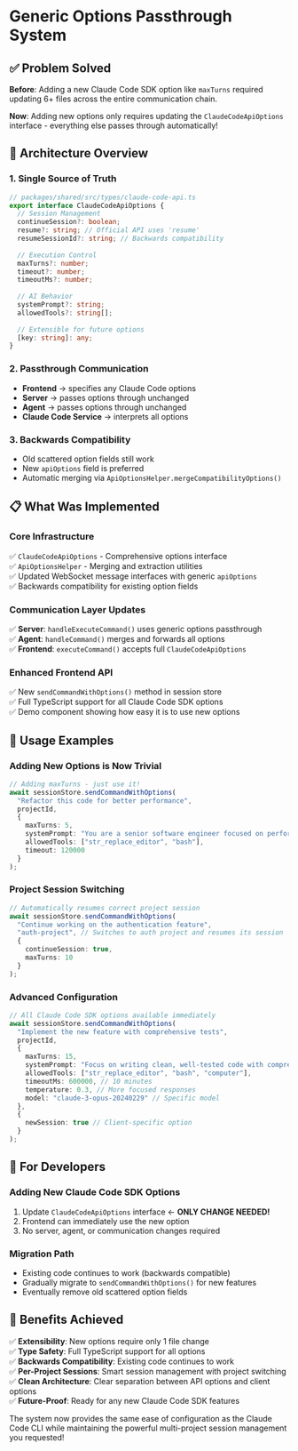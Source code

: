 # Generic Options Passthrough System

## ✅ **Problem Solved**

**Before**: Adding a new Claude Code SDK option like `maxTurns` required updating 6+ files across the entire communication chain.

**Now**: Adding new options only requires updating the `ClaudeCodeApiOptions` interface - everything else passes through automatically!

## 🚀 **Architecture Overview**

### **1. Single Source of Truth**
```typescript
// packages/shared/src/types/claude-code-api.ts
export interface ClaudeCodeApiOptions {
  // Session Management
  continueSession?: boolean;
  resume?: string; // Official API uses 'resume'
  resumeSessionId?: string; // Backwards compatibility
  
  // Execution Control  
  maxTurns?: number;
  timeout?: number;
  timeoutMs?: number;
  
  // AI Behavior
  systemPrompt?: string;
  allowedTools?: string[];
  
  // Extensible for future options
  [key: string]: any;
}
```

### **2. Passthrough Communication**
- **Frontend** → specifies any Claude Code options
- **Server** → passes options through unchanged  
- **Agent** → passes options through unchanged
- **Claude Code Service** → interprets all options

### **3. Backwards Compatibility**
- Old scattered option fields still work
- New `apiOptions` field is preferred
- Automatic merging via `ApiOptionsHelper.mergeCompatibilityOptions()`

## 📋 **What Was Implemented**

### **Core Infrastructure**
✅ `ClaudeCodeApiOptions` - Comprehensive options interface  
✅ `ApiOptionsHelper` - Merging and extraction utilities  
✅ Updated WebSocket message interfaces with generic `apiOptions`  
✅ Backwards compatibility for existing option fields  

### **Communication Layer Updates**
✅ **Server**: `handleExecuteCommand()` uses generic options passthrough  
✅ **Agent**: `handleCommand()` merges and forwards all options  
✅ **Frontend**: `executeCommand()` accepts full `ClaudeCodeApiOptions`

### **Enhanced Frontend API**
✅ New `sendCommandWithOptions()` method in session store  
✅ Full TypeScript support for all Claude Code SDK options  
✅ Demo component showing how easy it is to use new options

## 🎯 **Usage Examples**

### **Adding New Options is Now Trivial**

```typescript
// Adding maxTurns - just use it!
await sessionStore.sendCommandWithOptions(
  "Refactor this code for better performance",
  projectId,
  {
    maxTurns: 5,
    systemPrompt: "You are a senior software engineer focused on performance optimization",
    allowedTools: ["str_replace_editor", "bash"],
    timeout: 120000
  }
);
```

### **Project Session Switching**
```typescript
// Automatically resumes correct project session
await sessionStore.sendCommandWithOptions(
  "Continue working on the authentication feature",
  "auth-project", // Switches to auth project and resumes its session
  {
    continueSession: true,
    maxTurns: 10
  }
);
```

### **Advanced Configuration**
```typescript
// All Claude Code SDK options available immediately
await sessionStore.sendCommandWithOptions(
  "Implement the new feature with comprehensive tests",
  projectId,
  {
    maxTurns: 15,
    systemPrompt: "Focus on writing clean, well-tested code with comprehensive error handling",
    allowedTools: ["str_replace_editor", "bash", "computer"],
    timeoutMs: 600000, // 10 minutes
    temperature: 0.3, // More focused responses
    model: "claude-3-opus-20240229" // Specific model
  },
  {
    newSession: true // Client-specific option
  }
);
```

## 🔧 **For Developers**

### **Adding New Claude Code SDK Options**
1. Update `ClaudeCodeApiOptions` interface ← **ONLY CHANGE NEEDED!**
2. Frontend can immediately use the new option
3. No server, agent, or communication changes required

### **Migration Path**
- Existing code continues to work (backwards compatible)
- Gradually migrate to `sendCommandWithOptions()` for new features
- Eventually remove old scattered option fields

## 🎉 **Benefits Achieved**

✅ **Extensibility**: New options require only 1 file change  
✅ **Type Safety**: Full TypeScript support for all options  
✅ **Backwards Compatibility**: Existing code continues to work  
✅ **Per-Project Sessions**: Smart session management with project switching  
✅ **Clean Architecture**: Clear separation between API options and client options  
✅ **Future-Proof**: Ready for any new Claude Code SDK features

The system now provides the same ease of configuration as the Claude Code CLI while maintaining the powerful multi-project session management you requested!
